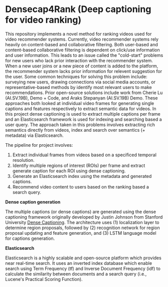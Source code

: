# Densecap4Rank (Deep captioning for video ranking)
This repository implements a novel method for ranking videos used for video recommender systems. Currently, video recommender systems rely heavily on content-based and collaborative filtering. Both user-based and content-based collaborative filtering is dependent on click/use information and user information. This leads to an issue called the "cold-start" problems for new users who lack prior interaction with the recommender system. When a new user joins or a new piece of content is added to the platform, the recommender system lacks prior information for relevent suggestion for the user. Some common techniques for solving this problem include: surveying new users, drawing connections via social media accounts, or representative-based methods by identify most relevant users to make recommendations. Prior open-source solutions include work from Cherie Lu (AI.SV.19B), Demo + Code, and Araks Stepanyan (AI.SV.19B) Demo. These approaches both looked at individual video frames for generating single captions and features respectively to extract semantic data for videos. In this project dense captioning is used to extract multiple captions per frame and an Elasticsearch framework is used for indexing and searching based a user query. The approach taken in this problems involves extracting rich semantics directly from videos, index and search over semantics (+ metadata) via Elasticsearch.

The pipeline for project involves:

1. Extract individual frames from videos based on a specificed temporal resolution.
2. Identify multiple regions of interest (ROIs) per frame and extract generate caption for each ROI using dense captioning.
3. Generate an Elasticsearch index using the metadata and generated captions.
4. Recommend video content to users based on the ranking based a search query.

__Dense caption generation__

The multiple captions (or dense captions) are generated using the dense captioning framework originally developed by Justin Johnson from Stanford University [Dense Captioning](https://github.com/jcjohnson/densecap). The architecture uses (1) localization layer to determine region proposals, followed by (2) recognition network for region proposal updating and feature generation, and (3) LSTM language model for captions generation.


__Elasticsearch__

Elasticsearch is a highly scalable and open-source platform which provides near real-time search. It uses an inverted index database which enable search using Term Frequency (tf) and Inverse Document Frequency (idf) to calculate the similarity between documents and a search query (i.e., Lucene's Practical Scoring Function).

